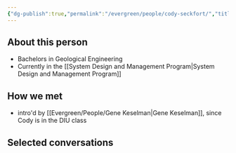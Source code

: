 ```yaml
---
{"dg-publish":true,"permalink":"/evergreen/people/cody-seckfort/","title":"Fellow","tags":["people","geo_eco","potential_fellow"]}
---
```


## About this person
- Bachelors in  Geological Engineering
- Currently in the [[System Design and Management Program\|System Design and Management Program]]

## How we met
- intro'd by [[Evergreen/People/Gene Keselman\|Gene Keselman]], since Cody is in the DIU class


## Selected conversations
